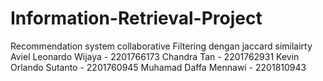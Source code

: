 # Information-Retrieval-Project
Recommendation system collaborative Filtering dengan jaccard similairty 
Aviel Leonardo Wijaya - 2201766173 
Chandra Tan - 
2201762931 Kevin Orlando Sutanto -
2201760945 Muhamad Daffa Mennawi - 2201810943
